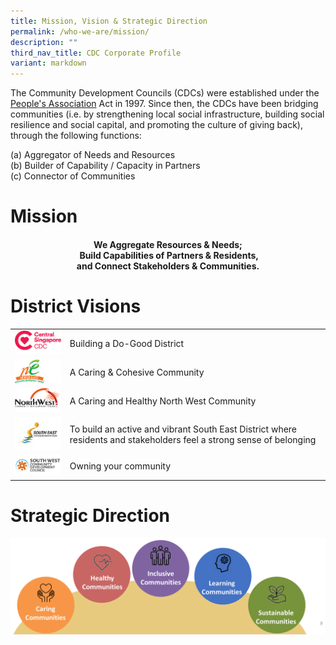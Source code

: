 ```yaml
---
title: Mission, Vision & Strategic Direction
permalink: /who-we-are/mission/
description: ""
third_nav_title: CDC Corporate Profile
variant: markdown
---
```

The Community Development Councils (CDCs) were established under the [People's Association](https://www.pa.gov.sg/) Act in 1997. Since then, the CDCs have been bridging communities (i.e. by strengthening local social infrastructure, building social resilience and social capital, and promoting the culture of giving back), through the following functions:

(a) Aggregator of Needs and Resources <br>
(b) Builder of Capability / Capacity in Partners <br>
(c) Connector of Communities 

# Mission
#### <center>We Aggregate Resources &amp; Needs;<br>&nbsp;Build Capabilities of Partners &amp; Residents,<br> and&nbsp;Connect Stakeholders &amp; Communities.</center>



# District Visions


| | |
| -------- | -------- | 
| ![CSCDC](/images/CDC%20Logos/01.png) | Building a Do-Good District |
| ![NECDC](/images/CDC%20Logos/02.png) | A Caring &amp; Cohesive Community     |
| ![NWCDC](/images/CDC%20Logos/03.png)| A Caring and Healthy North West Community | 
| ![SECDC](/images/CDC%20Logos/south-east-cdc-(1).jpg) | To build an active and vibrant South East District where residents and stakeholders feel a strong sense of belonging   |
| ![SWCDC](/images/CDC%20Logos/sw_cdc_logo_fa-1-(1).png) | Owning your community     |

# Strategic Direction


![](/images/Five_Community_Pillars.png)